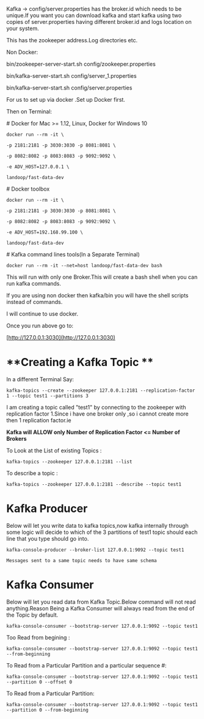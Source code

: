 Kafka -&gt; config/server.properties has the broker.id which needs to be unique.If you want you can download kafka and start kafka using two copies of server.properties having different broker.id and logs location on your system.

This has the zookeeper address.Log directories etc.

Non Docker:

bin/zookeeper-server-start.sh config/zookeeper.properties

bin/kafka-server-start.sh config/server\_1.properties

bin/kafka-server-start.sh config/server.properties



For us to set up via docker .Set up Docker first.

Then on Terminal:

\# Docker for Mac &gt;= 1.12, Linux, Docker for Windows 10

`docker run --rm -it \`

`-p 2181:2181 -p 3030:3030 -p 8081:8081 \`

`-p 8082:8082 -p 8083:8083 -p 9092:9092 \`

`-e ADV_HOST=127.0.0.1 \`

`landoop/fast-data-dev`

\# Docker toolbox

`docker run --rm -it \`

`-p 2181:2181 -p 3030:3030 -p 8081:8081 \`

`-p 8082:8082 -p 8083:8083 -p 9092:9092 \`

`-e ADV_HOST=192.168.99.100 \`

`landoop/fast-data-dev`

\# Kafka command lines tools\(In a Separate Terminal\)

```
docker run --rm -it --net=host landoop/fast-data-dev bash
```

This will run with only one Broker.This will create a bash shell when you can run kafka commands.

If you are using non docker then  kafka/bin you will have the shell scripts instead of commands.

I will continue to use docker.

Once you run above go to:

[http://127.0.0.1:3030](http://127.0.0.1:3030)

# **Creating a Kafka Topic **

In a different Terminal Say:

`kafka-topics --create --zookeeper 127.0.0.1:2181 --replication-factor 1 --topic test1 --partitions 3`

I am creating a topic called "test1" by connecting to the zookeeper with replication factor 1.Since i have one broker only ,so i cannot create more then 1 replication factor.ie

**Kafka will ALLOW only Number of Replication Factor  &lt;= Number of Brokers**

To Look  at the List of existing Topics :

`kafka-topics --zookeeper 127.0.0.1:2181 --list`

To describe  a topic :

`kafka-topics --zookeeper 127.0.0.1:2181 --describe --topic test1`

# Kafka Producer

Below will let you write data to kafka topics,now kafka internally through some logic will decide to which of the 3 partitions of test1 topic should each line that you type should go into.

`kafka-console-producer --broker-list 127.0.0.1:9092 --topic test1`

`Messages sent to a same topic needs to have same schema`

# Kafka Consumer

Below will let you read data from Kafka Topic.Below command will not read anything.Reason Being a Kafka Consumer will always read from the end of the Topic by default.

`kafka-console-consumer --bootstrap-server 127.0.0.1:9092 --topic test1`

Too Read from begining :

`kafka-console-consumer --bootstrap-server 127.0.0.1:9092 --topic test1  --from-beginning`

To Read from a Particular Partition and a particular sequence \#:

`kafka-console-consumer --bootstrap-server 127.0.0.1:9092 --topic test1 --partition 0 --offset 0`

To Read from a Particular Partition:

`kafka-console-consumer --bootstrap-server 127.0.0.1:9092 --topic test1 --partition 0 --from-beginning`

